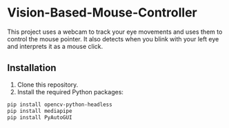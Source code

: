 # Vision-Based-Mouse-Controller

This project uses a webcam to track your eye movements and uses them to control the mouse pointer. It also detects when you blink with your left eye and interprets it as a mouse click.

## Installation

1. Clone this repository.
2. Install the required Python packages:

```bash
pip install opencv-python-headless
pip install mediapipe
pip install PyAutoGUI
